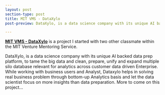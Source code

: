 ```yaml
---
layout: post
section-type: post
title: MIT VMS - DataXylo
post-preview: DataXylo, is a data science company with its unique AI backed data prep platform, to tame the big data and clean, prepare, unify and expand multiple silo database relevant for analytics across customer data driven Enterprise. While working with business users and Analyst, Dataxylo helps in solving real business problem through bottom-up Analytics basis and let the data scientist focus on more insights than data preparation.

---
```

**[MIT VMS - DataXylo](https://dataxylo.com)** is a project I started with two other classmate within the MIT Venture Mentoring Service.

DataXylo, is a data science company with its unique AI backed data prep platform, to tame the big data and clean, prepare, unify and expand multiple silo database relevant for analytics across customer data driven Enterprise. While working with business users and Analyst, Dataxylo helps in solving real business problem through bottom-up Analytics basis and let the data scientist focus on more insights than data preparation.
More to come on this project...